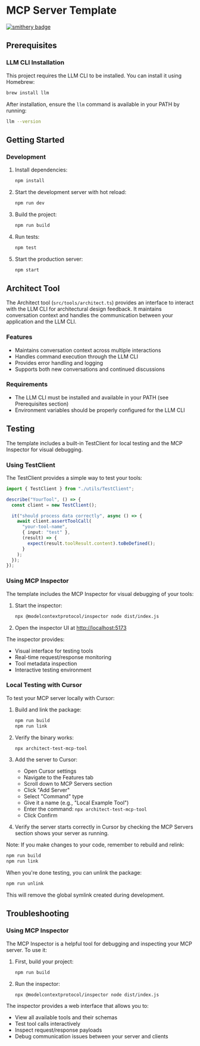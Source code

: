 # MCP Server Template

[![smithery badge](https://smithery.ai/badge/@stevennevins/architect-mcp-server)](https://smithery.ai/server/@stevennevins/architect-mcp-server)

## Prerequisites

### LLM CLI Installation

This project requires the LLM CLI to be installed. You can install it using Homebrew:

```bash
brew install llm
```

After installation, ensure the `llm` command is available in your PATH by running:

```bash
llm --version
```

## Getting Started

### Development

1. Install dependencies:

   ```bash
   npm install
   ```

2. Start the development server with hot reload:

   ```bash
   npm run dev
   ```

3. Build the project:

   ```bash
   npm run build
   ```

4. Run tests:

   ```bash
   npm test
   ```

5. Start the production server:

   ```bash
   npm start
   ```

## Architect Tool

The Architect tool (`src/tools/architect.ts`) provides an interface to interact with the LLM CLI for architectural design feedback. It maintains conversation context and handles the communication between your application and the LLM CLI.

### Features

- Maintains conversation context across multiple interactions
- Handles command execution through the LLM CLI
- Provides error handling and logging
- Supports both new conversations and continued discussions

### Requirements

- The LLM CLI must be installed and available in your PATH (see Prerequisites section)
- Environment variables should be properly configured for the LLM CLI

## Testing

The template includes a built-in TestClient for local testing and the MCP Inspector for visual debugging.

### Using TestClient

The TestClient provides a simple way to test your tools:

```typescript
import { TestClient } from "./utils/TestClient";

describe("YourTool", () => {
  const client = new TestClient();

  it("should process data correctly", async () => {
    await client.assertToolCall(
      "your-tool-name",
      { input: "test" },
      (result) => {
        expect(result.toolResult.content).toBeDefined();
      }
    );
  });
});
```

### Using MCP Inspector

The template includes the MCP Inspector for visual debugging of your tools:

1. Start the inspector:

   ```bash
   npx @modelcontextprotocol/inspector node dist/index.js
   ```

2. Open the inspector UI at <http://localhost:5173>

The inspector provides:

- Visual interface for testing tools
- Real-time request/response monitoring
- Tool metadata inspection
- Interactive testing environment

### Local Testing with Cursor

To test your MCP server locally with Cursor:

1. Build and link the package:

   ```bash
   npm run build
   npm run link
   ```

2. Verify the binary works:

   ```bash
   npx architect-test-mcp-tool
   ```

3. Add the server to Cursor:

   - Open Cursor settings
   - Navigate to the Features tab
   - Scroll down to MCP Servers section
   - Click "Add Server"
   - Select "Command" type
   - Give it a name (e.g., "Local Example Tool")
   - Enter the command: `npx architect-test-mcp-tool`
   - Click Confirm

4. Verify the server starts correctly in Cursor by checking the MCP Servers section shows your server as running.

Note: If you make changes to your code, remember to rebuild and relink:

```bash
npm run build
npm run link
```

When you're done testing, you can unlink the package:

```bash
npm run unlink
```

This will remove the global symlink created during development.

## Troubleshooting

### Using MCP Inspector

The MCP Inspector is a helpful tool for debugging and inspecting your MCP server. To use it:

1. First, build your project:

   ```bash
   npm run build
   ```

2. Run the inspector:

   ```bash
   npx @modelcontextprotocol/inspector node dist/index.js
   ```

The inspector provides a web interface that allows you to:

- View all available tools and their schemas
- Test tool calls interactively
- Inspect request/response payloads
- Debug communication issues between your server and clients
